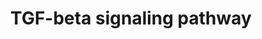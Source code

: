 ---
annotations:
- id: PW:0000329
  parent: signaling pathway
  type: Pathway Ontology
  value: transforming growth factor-beta superfamily mediated signaling pathway
authors:
- N.Gal
- MaintBot
- Ddigles
- Cizar
- L Dupuis
- Fehrhart
- Eweitz
communities:
- CIRM_Related
description: 'The Transforming growth factor beta (TGF&amp;#x3b2;) signaling pathway
  is involved in many cellular processes in both the adult organism and the developing
  embryo including cell growth, cell differentiation, apoptosis, cellular homeostasis
  and other cellular functions. In spite of the wide range of cellular processes that
  the TGF&amp;#x3b2; signaling pathway regulates, the process is relatively simple.
  TGF&amp;#x3b2; superfamily ligands bind to a type II receptor, which recruits and
  phosphorylates a type I receptor. The type I receptor then phosphorylates receptor-regulated
  SMADs (R-SMADs) which can now bind the coSMAD SMAD4. R-SMAD/coSMAD complexes accumulate
  in the nucleus where they act as transcription factors and participate in the regulation
  of target gene expression. (source: [http://en.wikipedia.org/wiki/TGF_beta_signaling_pathway
  WikiPedia]).  Also see: [http://pid.nci.nih.gov/search/pathway_landing.shtml?pathway_id=200110&amp;amp;source=NCI-Nature%20curated&amp;amp;what=graphic&amp;amp;gif=on&amp;amp;ppage=1
  TGF-beta receptor signaling] at the NCI-Nature pathway interaction database.'
last-edited: 2021-05-07
organisms:
- Mus musculus
redirect_from:
- /index.php/Pathway:WP113
- /instance/WP113
revision: null
schema-jsonld:
- '@context': https://schema.org/
  '@id': https://wikipathways.github.io/pathways/WP113.html
  '@type': Dataset
  creator:
    '@type': Organization
    name: WikiPathways
  description: 'The Transforming growth factor beta (TGF&amp;#x3b2;) signaling pathway
    is involved in many cellular processes in both the adult organism and the developing
    embryo including cell growth, cell differentiation, apoptosis, cellular homeostasis
    and other cellular functions. In spite of the wide range of cellular processes
    that the TGF&amp;#x3b2; signaling pathway regulates, the process is relatively
    simple. TGF&amp;#x3b2; superfamily ligands bind to a type II receptor, which recruits
    and phosphorylates a type I receptor. The type I receptor then phosphorylates
    receptor-regulated SMADs (R-SMADs) which can now bind the coSMAD SMAD4. R-SMAD/coSMAD
    complexes accumulate in the nucleus where they act as transcription factors and
    participate in the regulation of target gene expression. (source: [http://en.wikipedia.org/wiki/TGF_beta_signaling_pathway
    WikiPedia]).  Also see: [http://pid.nci.nih.gov/search/pathway_landing.shtml?pathway_id=200110&amp;amp;source=NCI-Nature%20curated&amp;amp;what=graphic&amp;amp;gif=on&amp;amp;ppage=1
    TGF-beta receptor signaling] at the NCI-Nature pathway interaction database.'
  keywords:
  - Bambi
  - Bmp4
  - Crebbp
  - Ctnnb1
  - Egf
  - Eng
  - Ep300
  - Fkbp1a
  - Fos
  - Foxh1
  - Fst
  - Hras1
  - Ifng
  - Inhba
  - Itgb6
  - Jak1
  - Jun
  - Lef1
  - Lif
  - Ltbp1
  - Mapk3
  - Mapk9
  - Nfkb1
  - Nog
  - Runx2
  - Runx3
  - Serpine1
  - Ski
  - Skil
  - Smad1
  - Smad2
  - Smad3
  - Smad4
  - Smad5
  - Smad6
  - Smad7
  - Smad9
  - Spp1
  - Stat1
  - Stat3
  - Tcfe3
  - Tgfb1
  - Tgfbr1
  - Tgfbr2
  - Tgfbr3
  - Tgif1
  - Thbs1
  - Tnf
  - Wnt1
  - Zeb2
  - Zfp423
  - Zfyve9
  license: CC0
  name: TGF-beta signaling pathway
seo: CreativeWork
title: TGF-beta signaling pathway
wpid: WP113
---